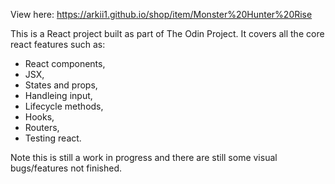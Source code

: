 View here:
https://arkii1.github.io/shop/item/Monster%20Hunter%20Rise

This is a React project built as part of The Odin Project. It covers all the core react features such as:
- React components,
- JSX,
- States and props,
- Handleing input,
- Lifecycle methods,
- Hooks,
- Routers,
- Testing react.

Note this is still a work in progress and there are still some visual bugs/features not finished.
